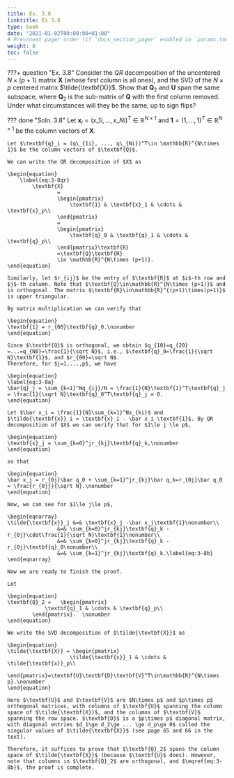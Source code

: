 ```yaml
---
title: Ex. 3.8
linktitle: Ex 3.8
type: book
date: "2021-01-02T00:00:00+01:00"
# Prev/next pager order (if `docs_section_pager` enabled in `params.toml`)
weight: 8
toc: false
---
```

???+ question "Ex. 3.8"
	Consider the $QR$ decomposition of the uncentered $N\times (p+1)$ matrix $\textbf{X}$ (whose first column is all ones), and the SVD of the $N\times p$ centered matrix $\tilde{\textbf{X}}$. Show that $\textbf{Q}_2$ and $\textbf{U}$ span the same subspace, where $\textbf{Q}_2$ is the sub-matrix of $\textbf{Q}$ with the first column removed. Under what circumstances will they be the same, up to sign flips?

??? done "Soln. 3.8" 
	Let $\textbf{x}_i=(x\_{1i}, ..., x\_{Ni})^T\in \mathbb{R}^{N\times 1}$ and $\textbf{1} = (1,...,1)^T\in \mathbb{R}^{N\times 1}$ be the column vectors of $\textbf{X}$. 

	Let $\textbf{q}_i = (q\_{1i}, ..., q\_{Ni})^T\in \mathbb{R}^{N\times 1}$ be the column vectors of $\textbf{Q}$.

	We can write the QR decomposition of $X$ as

	\begin{equation}
		\label{eq:3-8qr}
			\textbf{X}
					= 
					\begin{pmatrix}
						\textbf{1} & \textbf{x}_1 & \cdots & \textbf{x}_p\\
					\end{pmatrix}
					= 
					\begin{pmatrix}
						\textbf{q}_0 & \textbf{q}_1 & \cdots & \textbf{q}_p\\
					\end{pmatrix}\textbf{R}
					=\textbf{Q}\textbf{R}
					\in \mathbb{R}^{N\times (p+1)}.
	\end{equation}

	Similarly, let $r_{ij}$ be the entry of $\textbf{R}$ at $i$-th row and $j$-th column. Note that $\textbf{Q}\in\mathbb{R}^{N\times (p+1)}$ and is orthogonal. The matrix $\textbf{R}\in\mathbb{R}^{(p+1)\times(p+1)}$ is upper triangular.

	By matrix multiplication we can verify that

	\begin{equation}
	\textbf{1} = r_{00}\textbf{q}_0.\nonumber
	\end{equation}

	Since $\textbf{Q}$ is orthogonal, we obtain $q_{10}=q_{20} =...=q_{N0}=\frac{1}{\sqrt N}$, i.e., $\textbf{q}_0=\frac{1}{\sqrt N}\textbf{1}$, and $r_{00}=\sqrt N$. 
	Therefore, for $j=1,...,p$, we have

	\begin{equation}
	\label{eq:3-8a}
	\bar{q}_j = \sum_{k=1}^Nq_{ij}/N = \frac{1}{N}\textbf{1}^T\textbf{q}_j = \frac{1}{\sqrt N}\textbf{q}_0^T\textbf{q}_j = 0.
	\end{equation}

	Let $\bar x_i = \frac{1}{N}\sum_{k=1}^Nx_{ki}$ and $\tilde{\textbf{x}}_i = \textbf{x}_i - \bar x_i \textbf{1}$. By QR decomposition of $X$ we can verify that for $1\le j \le p$,

	\begin{equation}
	\textbf{x}_j = \sum_{k=0}^jr_{kj}\textbf{q}_k,\nonumber
	\end{equation}

	so that

	\begin{equation}
	\bar x_j = r_{0j}\bar q_0 + \sum_{k=1}^jr_{kj}\bar q_k=r_{0j}\bar q_0 = \frac{r_{0j}}{\sqrt N}.\nonumber
	\end{equation}

	Now, we can see for $1\le j\le p$,

	\begin{eqnarray}
	\tilde{\textbf{x}}_j &=& \textbf{x}_j -\bar x_j\textbf{1}\nonumber\\ 
					&=& \sum_{k=0}^jr_{kj}\textbf{q}_k - r_{0j}\cdot\frac{1}{\sqrt N}\textbf{1}\nonumber\\
					&=& \sum_{k=0}^jr_{kj}\textbf{q}_k - r_{0j}\textbf{q}_0\nonumber\\
					&=& \sum_{k=1}^jr_{kj}\textbf{q}_k.\label{eq:3-8b}
	\end{eqnarray}

	Now we are ready to finish the proof.

	Let

	\begin{equation}
	\textbf{Q}_2 =   \begin{pmatrix}
				\textbf{q}_1 & \cdots & \textbf{q}_p\\
			\end{pmatrix}.	\nonumber
	\end{equation}  

	We write the SVD decomposition of $\tilde{\textbf{X}}$ as

	\begin{equation}
	\tilde{\textbf{X}} = \begin{pmatrix}
						\tilde{\textbf{x}}_1 & \cdots & \tilde{\textbf{x}}_p\\
						\end{pmatrix}=\textbf{U}\textbf{D}\textbf{V}^T\in\mathbb{R}^{N\times p}.\nonumber
	\end{equation}

	Here $\textbf{U}$ and $\textbf{V}$ are $N\times p$ and $p\times p$ orthogonal matrices, with columns of $\textbf{U}$ spanning the column space of $\tilde{\textbf{X}}$, and the columns of $\textbf{V}$ spanning the row space. $\textbf{D}$ is a $p\times p$ diagonal matrix, with diagonal entries $d_1\ge d_2\ge ... \ge d_p\ge 0$ called the singular values of $\tilde{\textbf{X}}$ (see page 65 and 66 in the text). 

	Therefore, it suffices to prove that $\textbf{Q}_2$ spans the column space of $\tilde{\textbf{X}}$ (because $\textbf{U}$ does). However, note that columns in $\textbf{Q}_2$ are orthogonal, and $\eqref{eq:3-8b}$, the proof is complete.